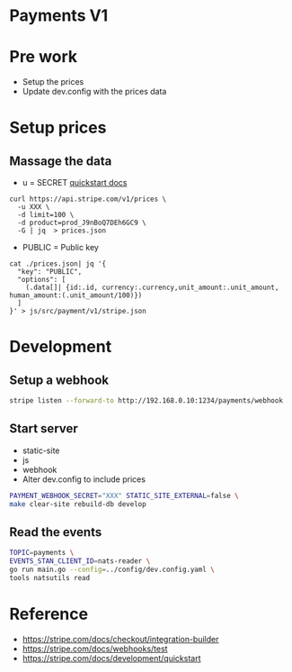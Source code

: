 # Payments V1
# Pre work
- Setup the prices
- Update dev.config with the prices data

# Setup prices
## Massage the data
- u = SECRET [quickstart docs](https://stripe.com/docs/development/quickstart)
```
curl https://api.stripe.com/v1/prices \
  -u XXX \
  -d limit=100 \
  -d product=prod_J9nBoQ7DEh6GC9 \
  -G | jq  > prices.json
```

- PUBLIC = Public key
```
cat ./prices.json| jq '{
  "key": "PUBLIC",
  "options": [
    (.data[]| {id:.id, currency:.currency,unit_amount:.unit_amount, human_amount:(.unit_amount/100)})
  ]
}' > js/src/payment/v1/stripe.json
```

# Development

## Setup a webhook
```sh
stripe listen --forward-to http://192.168.0.10:1234/payments/webhook
```

## Start server
- static-site
- js
- webhook
- Alter dev.config to include prices
```sh
PAYMENT_WEBHOOK_SECRET="XXX" STATIC_SITE_EXTERNAL=false \
make clear-site rebuild-db develop
```

## Read the events

```sh
TOPIC=payments \
EVENTS_STAN_CLIENT_ID=nats-reader \
go run main.go --config=../config/dev.config.yaml \
tools natsutils read
```


# Reference
- https://stripe.com/docs/checkout/integration-builder
- https://stripe.com/docs/webhooks/test
- https://stripe.com/docs/development/quickstart
